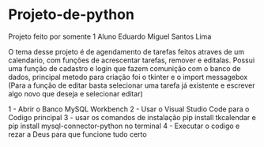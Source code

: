 # Projeto-de-python

Projeto feito por somente 1 Aluno
Eduardo Miguel Santos Lima

O tema desse projeto é de agendamento de tarefas feitos atraves de um calendario, com funções de acrescentar tarefas, remover e editalas.
Possui uma função de cadastro e login que fazem comunição com o banco de dados, principal metodo para criação foi o tkinter e o import messagebox
(Para a função de editar basta selecionar uma tarefa já existente e escrever algo novo que deseja e selecionar editar)

1 - Abrir o Banco MySQL Workbench
2 - Usar o Visual Studio Code para o Codigo principal
3 - usar os comandos de instalação pip install tkcalendar e pip install mysql-connector-python no terminal
4 - Executar o codigo e rezar a Deus para que funcione tudo certo

